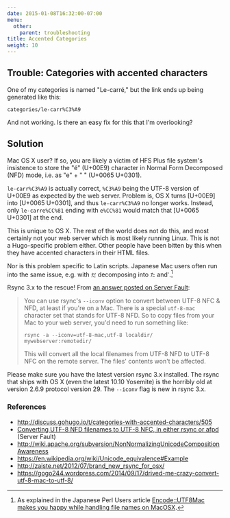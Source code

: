 ```yaml
---
date: 2015-01-08T16:32:00-07:00
menu:
  other:
    parent: troubleshooting
title: Accented Categories
weight: 10
---
```


## Trouble: Categories with accented characters

One of my categories is named "Le-carré," but the link ends up being generated like this:

    categories/le-carr%C3%A9

And not working. Is there an easy fix for this that I'm overlooking?


## Solution

Mac OS X user?  If so, you are likely a victim of HFS Plus file system's insistence to store the "é" (U+00E9) character in Normal Form Decomposed (NFD) mode, i.e. as "e" + "  ́" (U+0065 U+0301).

`le-carr%C3%A9` is actually correct, `%C3%A9` being the UTF-8 version of U+00E9 as expected by the web server.  Problem is, OS X turns [U+00E9] into [U+0065 U+0301], and thus `le-carr%C3%A9` no longer works.  Instead, only `le-carre%CC%81` ending with `e%CC%81` would match that [U+0065 U+0301] at the end.

This is unique to OS X.  The rest of the world does not do this, and most certainly not your web server which is most likely running Linux.  This is not a Hugo-specific problem either.  Other people have been bitten by this when they have accented characters in their HTML files.

Nor is this problem specific to Latin scripts.  Japanese Mac users often run into the same issue, e.g. with `だ` decomposing into `た` and <code>&#x3099;</code>.[^1]

Rsync 3.x to the rescue!  From [an answer posted on Server Fault](http://serverfault.com/questions/397420/converting-utf-8-nfd-filenames-to-utf-8-nfc-in-either-rsync-or-afpd):

> You can use rsync's `--iconv` option to convert between UTF-8 NFC & NFD, at least if you're on a Mac. There is a special `utf-8-mac` character set that stands for UTF-8 NFD. So to copy files from your Mac to your web server, you'd need to run something like:
>
> `rsync -a --iconv=utf-8-mac,utf-8 localdir/ mywebserver:remotedir/`
>
> This will convert all the local filenames from UTF-8 NFD to UTF-8 NFC on the remote server. The files' contents won't be affected.

Please make sure you have the latest version rsync 3.x installed.  The rsync that ships with OS X (even the latest 10.10 Yosemite) is the horribly old at version 2.6.9 protocol version 29.  The `--iconv` flag is new in rsync 3.x.

### References

* http://discuss.gohugo.io/t/categories-with-accented-characters/505
* [Converting UTF-8 NFD filenames to UTF-8 NFC, in either rsync or afpd](http://serverfault.com/questions/397420/converting-utf-8-nfd-filenames-to-utf-8-nfc-in-either-rsync-or-afpd) (Server Fault)
* http://wiki.apache.org/subversion/NonNormalizingUnicodeCompositionAwareness
* https://en.wikipedia.org/wiki/Unicode_equivalence#Example
* http://zaiste.net/2012/07/brand_new_rsync_for_osx/
* https://gogo244.wordpress.com/2014/09/17/drived-me-crazy-convert-utf-8-mac-to-utf-8/


[^1]: As explained in the Japanese Perl Users article [Encode::UTF8Mac makes you happy while handling file names on MacOSX](http://perl-users.jp/articles/advent-calendar/2010/english/24).
